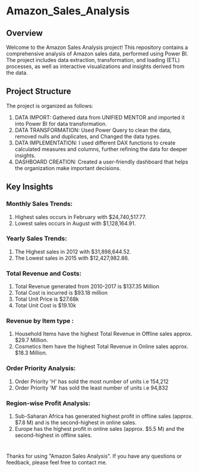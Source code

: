 # Amazon_Sales_Analysis
## Overview
Welcome to the Amazon Sales Analysis project! This repository contains a comprehensive analysis of Amazon sales data, performed using Power BI. The project includes data extraction, transformation, and loading (ETL) processes, as well as interactive visualizations and insights derived from the data.

## Project Structure
The project is organized as follows:
1. DATA IMPORT: Gathered data from UNIFIED MENTOR and imported it into Power BI for data transformation.
2. DATA TRANSFORMATION: Used Power Query to clean the data, removed nulls and duplicates, and Changed the data types.
3. DATA IMPLEMENTATION: I used different DAX functions to create calculated measures and columns, further refining the data for deeper insights.
4. DASHBOARD CREATION: Created a user-friendly dashboard that helps the organization make important decisions.

## Key Insights
### Monthly Sales Trends:
1. Highest sales occurs in February with $24,740,517.77.
2. Lowest sales occurs in August with $1,128,164.91.

### Yearly Sales Trends:
1. The Highest sales in 2012 with $31,898,644.52.
2. The Lowest sales in 2015 with $12,427,982.86.

### Total Revenue and Costs:
1. Total Revenue generated from 2010-2017 is $137.35 Million
2. Total Cost is incurred is $93.18 million
3. Total Unit Price is $27.68k
4. Total Unit Cost is  $19.10k

### Revenue by Item type :
1. Household Items have the highest Total Revenue in Offline sales approx. $29.7 Million.
2. Cosmetics Item have the highest Total Revenue in Online sales approx. $18.3 Million.

### Order Priority Analysis:
1. Order Priority 'H' has sold the most number of units i.e 154,212
2. Order Priority 'M' has sold the least number of units i.e 94,832

### Region-wise Profit Analysis:
1. Sub-Saharan Africa has generated highest profit in offline sales (approx. $7.8 M) and is the second-highest in online sales.
2. Europe has the highest profit in online sales (approx. $5.5 M) and the second-highest in offline sales.

#
 Thanks for using "Amazon Sales Analysis". If you have any questions or feedback, please feel free to contact me.
